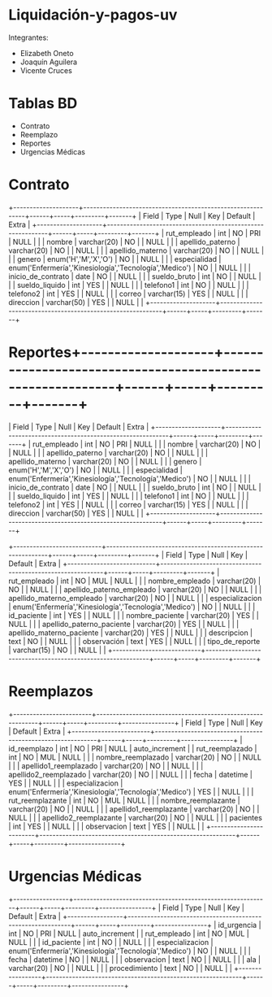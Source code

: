 # Liquidación-y-pagos-uv

Integrantes:

- Elizabeth Oneto
- Joaquín Aguilera
- Vicente Cruces
 
# Tablas BD

- Contrato
- Reemplazo
- Reportes
- Urgencias Médicas
  
# Contrato
+--------------------+------------------------------------------------------------+------+-----+---------+-------+
| Field              | Type                                                       | Null | Key | Default | Extra |
+--------------------+------------------------------------------------------------+------+-----+---------+-------+
| rut_empleado       | int                                                        | NO   | PRI | NULL    |       |
| nombre             | varchar(20)                                                | NO   |     | NULL    |       |
| apellido_paterno   | varchar(20)                                                | NO   |     | NULL    |       |
| apellido_materno   | varchar(20)                                                | NO   |     | NULL    |       |
| genero             | enum('H','M','X','O')                                      | NO   |     | NULL    |       |
| especialidad       | enum('Enfermería','Kinesiología','Tecnología','Medico')    | NO   |     | NULL    |       |
| inicio_de_contrato | date                                                       | NO   |     | NULL    |       |
| sueldo_bruto       | int                                                        | NO   |     | NULL    |       |
| sueldo_liquido     | int                                                        | YES  |     | NULL    |       |
| telefono1          | int                                                        | NO   |     | NULL    |       |
| telefono2          | int                                                        | YES  |     | NULL    |       |
| correo             | varchar(15)                                                | YES  |     | NULL    |       |
| direccion          | varchar(50)                                                | YES  |     | NULL    |       |
+--------------------+------------------------------------------------------------+------+-----+---------+-------+

# Reportes+--------------------+------------------------------------------------------------+------+-----+---------+-------+
| Field              | Type                                                       | Null | Key | Default | Extra |
+--------------------+------------------------------------------------------------+------+-----+---------+-------+
| rut_empleado       | int                                                        | NO   | PRI | NULL    |       |
| nombre             | varchar(20)                                                | NO   |     | NULL    |       |
| apellido_paterno   | varchar(20)                                                | NO   |     | NULL    |       |
| apellido_materno   | varchar(20)                                                | NO   |     | NULL    |       |
| genero             | enum('H','M','X','O')                                      | NO   |     | NULL    |       |
| especialidad       | enum('Enfermería','Kinesiología','Tecnología','Medico')    | NO   |     | NULL    |       |
| inicio_de_contrato | date                                                       | NO   |     | NULL    |       |
| sueldo_bruto       | int                                                        | NO   |     | NULL    |       |
| sueldo_liquido     | int                                                        | YES  |     | NULL    |       |
| telefono1          | int                                                        | NO   |     | NULL    |       |
| telefono2          | int                                                        | YES  |     | NULL    |       |
| correo             | varchar(15)                                                | YES  |     | NULL    |       |
| direccion          | varchar(50)                                                | YES  |     | NULL    |       |
+--------------------+------------------------------------------------------------+------+-----+---------+-------+

+---------------------------+------------------------------------------------------------+------+-----+---------+-------+
| Field                     | Type                                                       | Null | Key | Default | Extra |
+---------------------------+------------------------------------------------------------+------+-----+---------+-------+
| rut_empleado              | int                                                        | NO   | MUL | NULL    |       |
| nombre_empleado           | varchar(20)                                                | NO   |     | NULL    |       |
| apellido_paterno_empleado | varchar(20)                                                | NO   |     | NULL    |       |
| apellido_materno_empleado | varchar(20)                                                | NO   |     | NULL    |       |
| especializacion           | enum('Enfermería','Kinesiología','Tecnología','Medico')    | NO   |     | NULL    |       |
| id_paciente               | int                                                        | YES  |     | NULL    |       |
| nombre_paciente           | varchar(20)                                                | YES  |     | NULL    |       |
| apellido_paterno_paciente | varchar(20)                                                | YES  |     | NULL    |       |
| apellido_materno_paciente | varchar(20)                                                | YES  |     | NULL    |       |
| descripcion               | text                                                       | NO   |     | NULL    |       |
| observación               | text                                                       | YES  |     | NULL    |       |
| tipo_de_reporte           | varchar(15)                                                | NO   |     | NULL    |       |
+---------------------------+------------------------------------------------------------+------+-----+---------+-------+

# Reemplazos

+------------------------+------------------------------------------------------------+------+-----+---------+----------------+
| Field                  | Type                                                       | Null | Key | Default | Extra          |
+------------------------+------------------------------------------------------------+------+-----+---------+----------------+
| id_reemplazo           | int                                                        | NO   | PRI | NULL    | auto_increment |
| rut_reemplazado        | int                                                        | NO   | MUL | NULL    |                |
| nombre_reemplazado     | varchar(20)                                                | NO   |     | NULL    |                |
| apellido1_reemplazado  | varchar(20)                                                | NO   |     | NULL    |                |
| apellido2_reemplazado  | varchar(20)                                                | NO   |     | NULL    |                |
| fecha                  | datetime                                                   | YES  |     | NULL    |                |
| especializacion        | enum('Enfermería','Kinesiología','Tecnología','Medico')    | YES  |     | NULL    |                |
| rut_reemplazante       | int                                                        | NO   | MUL | NULL    |                |
| nombre_reemplazante    | varchar(20)                                                | NO   |     | NULL    |                |
| apellido1_reemplazante | varchar(20)                                                | NO   |     | NULL    |                |
| apellido2_reemplazante | varchar(20)                                                | NO   |     | NULL    |                |
| pacientes              | int                                                        | YES  |     | NULL    |                |
| observacion            | text                                                       | YES  |     | NULL    |                |
+------------------------+------------------------------------------------------------+------+-----+---------+----------------+


# Urgencias Médicas
+-----------------+------------------------------------------------------------+------+-----+---------+----------------+
| Field           | Type                                                       | Null | Key | Default | Extra          |
+-----------------+------------------------------------------------------------+------+-----+---------+----------------+
| id_urgencia     | int                                                        | NO   | PRI | NULL    | auto_increment |
| rut_empleado    | int                                                        | NO   | MUL | NULL    |                |
| id_paciente     | int                                                        | NO   |     | NULL    |                |
| especializacion | enum('Enfermería','Kinesiología','Tecnología','Medico')    | NO   |     | NULL    |                |
| fecha           | datetime                                                   | NO   |     | NULL    |                |
| observacion     | text                                                       | NO   |     | NULL    |                |
| ala             | varchar(20)                                                | NO   |     | NULL    |                |
| procedimiento   | text                                                       | NO   |     | NULL    |                |
+-----------------+------------------------------------------------------------+------+-----+---------+----------------+

